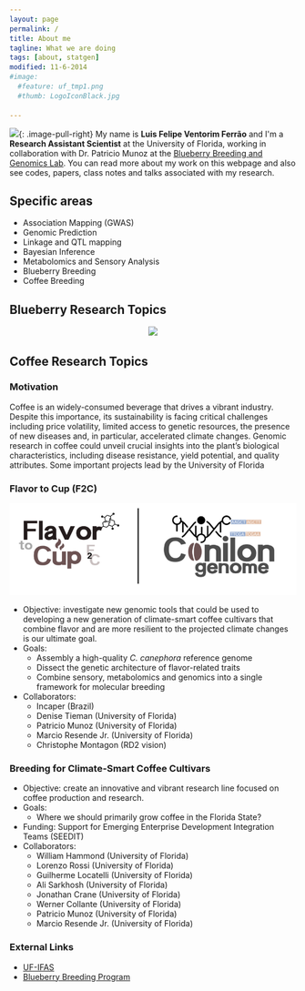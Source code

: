 ```yaml
---
layout: page
permalink: /
title: About me
tagline: What we are doing
tags: [about, statgen]
modified: 11-6-2014
#image:
  #feature: uf_tmp1.png
  #thumb: LogoIconBlack.jpg

---
```


<img src="{{ site.url }}/images/felipe2.jpg" width="120">{: .image-pull-right}  My name is **Luis Felipe Ventorim Ferrão** and I'm a **Research Assistant Scientist** at the University of Florida, working in collaboration with Dr. Patricio Munoz at the [Blueberry Breeding and Genomics Lab](https://www.blueberrybreeding.com/). You can read more about my work on this webpage and also see codes, papers, class notes and talks associated with my research.

## Specific areas

- Association Mapping (GWAS)
- Genomic Prediction
- Linkage and QTL mapping
- Bayesian Inference
- Metabolomics and Sensory Analysis
- Blueberry Breeding
- Coffee Breeding

## Blueberry Research Topics

<p align="center">
  <img src="/images/logo2.png" />
</p>

## Coffee Research Topics

### Motivation

Coffee is an widely-consumed beverage that drives a vibrant industry.  Despite this importance, its sustainability is facing critical challenges including price volatility, limited access to genetic resources, the presence of new diseases and, in particular, accelerated climate changes. Genomic research in coffee could unveil crucial insights into the plant’s biological characteristics, including disease resistance, yield potential, and quality attributes. Some important projects lead by the University of Florida

### Flavor to Cup (F2C)

<p align="center">
  <img src="./coffee_logo.png" />
</p>

- Objective: investigate new genomic tools that could be used to developing a new generation of climate-smart coffee cultivars that combine flavor and are more resilient to the projected climate changes is our ultimate goal.
- Goals: 
  + Assembly a high-quality _C. canephora_ reference genome
  + Dissect the genetic architecture of flavor-related traits
  + Combine sensory, metabolomics and genomics into a single framework for molecular breeding
- Collaborators: 
  + Incaper (Brazil)
  + Denise Tieman (University of Florida)
  + Patricio Munoz (University of Florida)
  + Marcio Resende Jr. (University of Florida)
  + Christophe Montagon (RD2 vision)

### Breeding for Climate-Smart Coffee Cultivars

- Objective: create an innovative and vibrant research line focused on coffee production and research.
- Goals:
  + Where we should primarily grow coffee in the Florida State?
- Funding: Support for Emerging Enterprise Development Integration Teams (SEEDIT)
- Collaborators: 
  + William Hammond (University of Florida)
  + Lorenzo Rossi (University of Florida)
  + Guilherme Locatelli (University of Florida)
  + Ali Sarkhosh (University of Florida)
  + Jonathan Crane (University of Florida)
  + Werner Collante (University of Florida)
  + Patricio Munoz (University of Florida)
  + Marcio Resende Jr. (University of Florida)
 







### External Links
- [UF-IFAS](https://hos.ifas.ufl.edu/people/on-campus-faculty/)
- [Blueberry Breeding Program](https://www.blueberrybreeding.com/)



